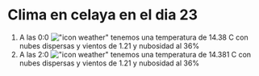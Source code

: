 # Clima en celaya en el dia 23

1. A las 0:0 !["icon weather"](http://openweathermap.org/img/w/03n.png) tenemos una temperatura de 14.38 C con nubes dispersas y  vientos de 1.21 y nubosidad al 36%
1. A las 2:0 !["icon weather"](http://openweathermap.org/img/w/03n.png) tenemos una temperatura de 14.381 C con nubes dispersas y  vientos de 1.21 y nubosidad al 36%
